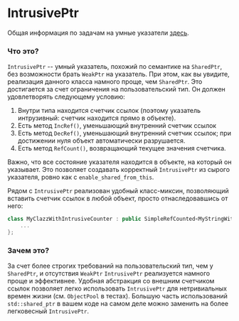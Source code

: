 # IntrusivePtr

Общая информация по задачам на умные указатели [здесь](../README).

### Что это?
`IntrusivePtr` -- умный указатель, похожий по семантике на `SharedPtr`, без возможности брать `WeakPtr` на указатель.
При этом, как вы увидите, реализация данного класса намного проще, чем `SharedPtr`.
Это достигается за счет ограничения на пользовательский тип. Он должен удовлетворять следующему условию:
1. Внутри типа находится счетчик ссылок (поэтому указатель интрузивный: счетчик находится прямо в объекте).
1. Есть метод `IncRef()`, уменьшающий внутренний счетчик ссылок
1. Есть метод `DecRef()`, уменьшающий внутренний счетчик ссылок; при достижении нуля объект автоматически разрушается.
1. Есть метод `RefCount()`, возвращающий текущее значения счетчика.

Важно, что все состояние указателя находится в объекте, на который он указывает. Это позволяет создавать корректный `IntrusivePtr` из сырого указателя, ровно как с `enable_shared_from_this`.

Рядом с `IntrusivePtr` реализован удобный класс-миксин, позволяющий вставить счетчик ссылок в любой объект, просто отнаследовавшись от него:
```cpp
class MyClazzWithIntrusiveCounter : public SimpleRefCounted<MyStringWithIntrusiveCounter> {
    ...
};
```

### Зачем это?
За счет более строгих требований на пользовательский тип, чем у `SharedPtr`, и отсутствия `WeakPtr` `IntrusivePtr` реализуется намного проще и эффективнее.
Удобная абстракция со внешним счетчиком ссылок позволяет легко использовать `IntrusivePtr` для нетривиальных времен жизни (см. `ObjectPool` в тестах).
Большую часть использований `std::shared_ptr` в вашем коде на самом деле можно заменить на более легковесный `IntrusivePtr`.
